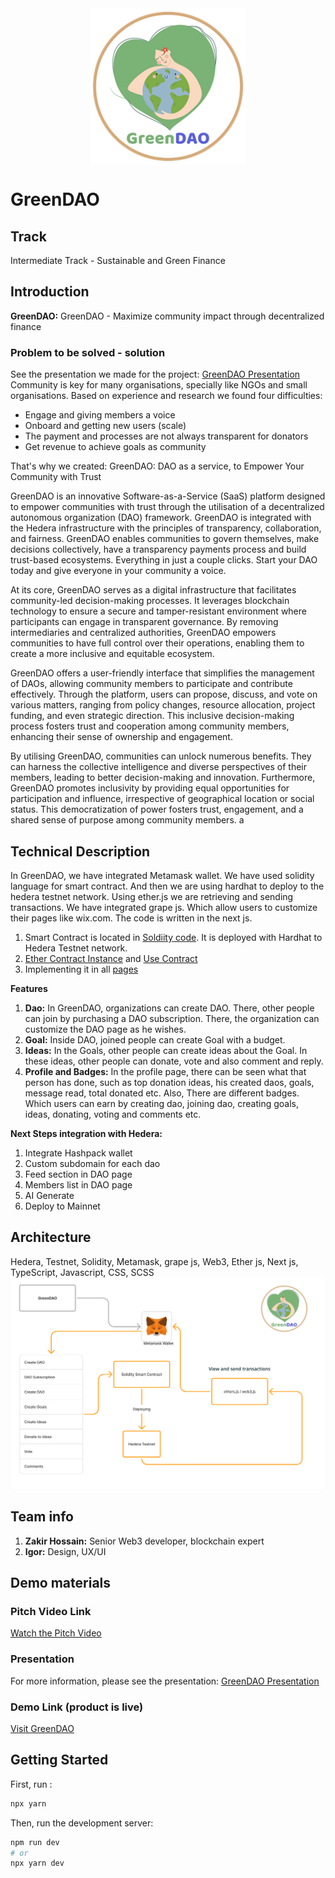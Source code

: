 <div style="display:flex;flex-direction:column; align-items:center;">
<img src="./public/favicon.png" height="250">

</div>


# GreenDAO

## Track
Intermediate Track - Sustainable and Green Finance


## Introduction

**GreenDAO:** GreenDAO - Maximize community impact through decentralized finance



### Problem to be solved - solution
See the presentation we made for the project: [GreenDAO Presentation]( https://www.canva.com/design/DAGSWTEWA98/J3qeVZo0oGd-xyEQX8aJ_w/edit?utm_content=DAGSW)
Community is key for many organisations, specially like NGOs and small organisations. Based on experience and research we found four difficulties:

- Engage and giving members a voice
- Onboard and getting new users (scale)
- The payment and processes are not always transparent for donators
- Get revenue to achieve goals as community

That's why we created: GreenDAO: DAO as a service, to Empower Your Community with Trust

GreenDAO is an innovative Software-as-a-Service (SaaS) platform designed to empower communities with trust through the utilisation of a decentralized autonomous organization (DAO) framework. GreenDAO is integrated with the Hedera infrastructure with the principles of transparency, collaboration, and fairness. GreenDAO enables communities to govern themselves, make decisions collectively, have a transparency payments process and build trust-based ecosystems. Everything in just a couple clicks. Start your DAO today and give everyone in your community a voice.

At its core, GreenDAO serves as a digital infrastructure that facilitates community-led decision-making processes. It leverages blockchain technology to ensure a secure and tamper-resistant environment where participants can engage in transparent governance. By removing intermediaries and centralized authorities, GreenDAO empowers communities to have full control over their operations, enabling them to create a more inclusive and equitable ecosystem.

GreenDAO offers a user-friendly interface that simplifies the management of DAOs, allowing community members to participate and contribute effectively. Through the platform, users can propose, discuss, and vote on various matters, ranging from policy changes, resource allocation, project funding, and even strategic direction. This inclusive decision-making process fosters trust and cooperation among community members, enhancing their sense of ownership and engagement.

By utilising GreenDAO, communities can unlock numerous benefits. They can harness the collective intelligence and diverse perspectives of their members, leading to better decision-making and innovation. Furthermore, GreenDAO promotes inclusivity by providing equal opportunities for participation and influence, irrespective of geographical location or social status. This democratization of power fosters trust, engagement, and a shared sense of purpose among community members.
a
## Technical Description
In GreenDAO, we have integrated Metamask wallet. We have used solidity language for smart contract. And then we are using hardhat to deploy to the hedera testnet network. Using ether.js we are retrieving and sending transactions. We have integrated grape js. Which allow users to customize their pages like wix.com. The code is written in the next js. 
1. Smart Contract is located in [Soldiity code](./contracts/contracts/GreenDAO.sol). It is deployed with Hardhat to Hedera Testnet network. 
2. [Ether Contract Instance](./services/ERC20Singleton.js) and [Use Contract](./services/useContract.js)
3. Implementing it in all [pages](./pages) 


**Features**
1. **Dao:** In GreenDAO, organizations can create DAO. There, other people can join by purchasing a DAO subscription. There, the organization can customize the DAO page as he wishes.
2. **Goal:** Inside DAO, joined people can create Goal with a budget.
3. **Ideas:** In the Goals, other people can create ideas about the Goal. In these ideas, other people can donate, vote and also comment and reply.
4. **Profile and Badges:** In the profile page, there can be seen what that person has done, such as top donation ideas, his created daos, goals, message read, total donated etc. Also, There are different badges. Which users can earn by creating dao, joining dao, creating goals, ideas,  donating, voting and comments etc.



**Next Steps integration with Hedera:**
1. Integrate Hashpack wallet
2. Custom subdomain for each dao
3. Feed section in DAO page
4. Members list in DAO page
5. AI Generate 
6. Deploy to Mainnet


## Architecture
Hedera, Testnet, Solidity, Metamask, grape js, Web3, Ether js, Next js, TypeScript, Javascript, CSS, SCSS
![](./Architecture.jpg)



## Team info
1. **Zakir Hossain:** Senior Web3 developer, blockchain expert
2. **Igor:** Design, UX/UI

## Demo materials

### Pitch Video Link
[Watch the Pitch Video](https://vimeo.com/1040628994?share=copy)

### Presentation
For more information, please see the presentation: [GreenDAO Presentation](https://www.canva.com/design/DAGSWTEWA98/J3qeVZo0oGd-xyEQX8aJ_w/edit?utm_content=DAGSW)

### Demo Link (product is live)
[Visit GreenDAO](https://greendao-hedera.vercel.app/)




## Getting Started

First, run :

```bash
npx yarn
```


Then, run the development server:

```bash
npm run dev
# or
npx yarn dev
```

